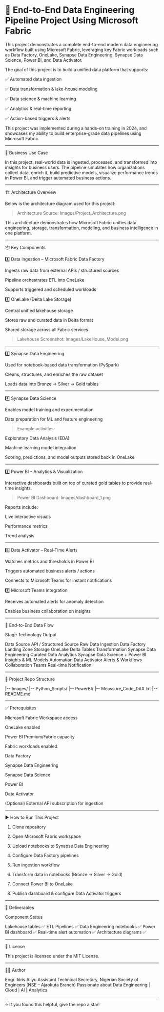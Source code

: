 # 🚀 End-to-End Data Engineering Pipeline Project Using Microsoft Fabric

This project demonstrates a complete end-to-end modern data engineering workflow built using Microsoft Fabric, leveraging key Fabric workloads such as Data Factory, OneLake, Synapse Data Engineering, Synapse Data Science, Power BI, and Data Activator.

The goal of this project is to build a unified data platform that supports:

✅ Automated data ingestion

✅ Data transformation & lake-house modeling

✅ Data science & machine learning

✅ Analytics & real-time reporting

✅ Action-based triggers & alerts


This project was implemented during a hands-on training in 2024, and showcases my ability to build enterprise-grade data pipelines using Microsoft Fabric.


---

🧠 Business Use Case

In this project, real-world data is ingested, processed, and transformed into insights for business users. The pipeline simulates how organizations collect data, enrich it, build predictive models, visualize performance trends in Power BI, and trigger automated business actions.


---

🏗️ Architecture Overview

Below is the architecture diagram used for this project:

> Architecture Source: Images/Project_Architecture.png





This architecture demonstrates how Microsoft Fabric unifies data engineering, storage, transformation, modeling, and business intelligence in one platform.


---

📦 Key Components

1️⃣ Data Ingestion – Microsoft Fabric Data Factory

Ingests raw data from external APIs / structured sources

Pipeline orchestrates ETL into OneLake

Supports triggered and scheduled workloads


2️⃣ OneLake (Delta Lake Storage)

Central unified lakehouse storage

Stores raw and curated data in Delta format

Shared storage across all Fabric services


> Lakehouse Screenshot: Images/LakeHouse_Model.png





---

3️⃣ Synapse Data Engineering

Used for notebook-based data transformation (PySpark)

Cleans, structures, and enriches the raw dataset

Loads data into Bronze → Silver → Gold tables



---

4️⃣ Synapse Data Science

Enables model training and experimentation

Data preparation for ML and feature engineering


> Example activities:



Exploratory Data Analysis (EDA)

Machine learning model integration

Scoring, predictions, and model outputs stored back in OneLake



---

5️⃣ Power BI – Analytics & Visualization

Interactive dashboards built on top of curated gold tables to provide real-time insights.

> Power BI Dashboard: Images/dashboard_1.png




Reports include:

Live interactive visuals

Performance metrics

Trend analysis



---

6️⃣ Data Activator – Real-Time Alerts

Watches metrics and thresholds in Power BI

Triggers automated business alerts / actions

Connects to Microsoft Teams for instant notifications


7️⃣ Microsoft Teams Integration

Receives automated alerts for anomaly detection

Enables business collaboration on insights



---

🔁 End-to-End Data Flow

Stage	Technology	Output

Data Source	API / Structured Source	Raw Data
Ingestion	Data Factory	Landing Zone
Storage	OneLake	Delta Tables
Transformation	Synapse Data Engineering	Curated Data
Analytics	Synapse Data Science + Power BI	Insights & ML Models
Automation	Data Activator	Alerts & Workflows
Collaboration	Teams	Real-time Notification



---

📂 Project Repo Structure

|-- Images/
|-- Python_Scripts/
|-- PowerBI/
|-- Meassure_Code_DAX.txt
|-- README.md


---

✅ Prerequisites

Microsoft Fabric Workspace access

OneLake enabled

Power BI Premium/Fabric capacity

Fabric workloads enabled:

Data Factory

Synapse Data Engineering

Synapse Data Science

Power BI

Data Activator


(Optional) External API subscription for ingestion



---

▶️ How to Run This Project

1. Clone repository


2. Open Microsoft Fabric workspace


3. Upload notebooks to Synapse Data Engineering


4. Configure Data Factory pipelines


5. Run ingestion workflow


6. Transform data in notebooks (Bronze → Silver → Gold)


7. Connect Power BI to OneLake


8. Publish dashboard & configure Data Activator triggers




---

📌 Deliverables

Component	Status

Lakehouse tables	✅
ETL Pipelines	✅
Data Engineering notebooks	✅
Power BI dashboard	✅
Real-time alert automation	✅
Architecture diagrams	✅



---

📝 License

This project is licensed under the MIT License.


---

👨‍💻 Author

Engr. Idris Aliyu
Assistant Technical Secretary, Nigerian Society of Engineers (NSE – Ajaokuta Branch)
Passionate about Data Engineering | Cloud | AI | Analytics


---

⭐ If you found this helpful, give the repo a star!

